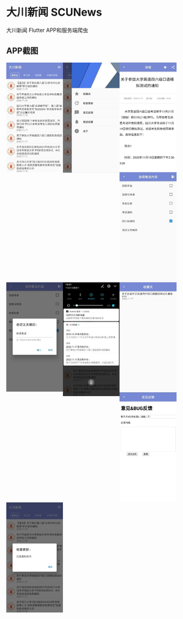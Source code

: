# 大川新闻 SCUNews

大川新闻 Flutter APP和服务端爬虫

## APP截图

<img src='Screenshots/1.jpg' align='left' width='30%'>
<img src='Screenshots/2.jpg' align='left' width='30%'>
<img src='Screenshots/3.jpg' align='left' width='30%'>
<img src='Screenshots/4.jpg' align='left' width='30%'>
<img src='Screenshots/5.jpg' align='left' width='30%'>
<img src='Screenshots/6.jpg' align='left' width='30%'>
<img src='Screenshots/7.jpg' align='left' width='30%'>
<img src='Screenshots/8.jpg' align='left' width='30%'>
<img src='Screenshots/9.jpg' align='left' width='30%'>
